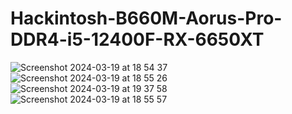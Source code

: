 ﻿# Hackintosh-B660M-Aorus-Pro-DDR4-i5-12400F-RX-6650XT
![Screenshot 2024-03-19 at 18 54 37](https://github.com/brunorcoelho/Hackintosh-B660M-Aorus-Pro-DDR4-i5-12400F-RX-6650XT/assets/71451870/057c6ff6-afa4-47b6-95ba-bfea79f0c1f0)
![Screenshot 2024-03-19 at 18 55 26](https://github.com/brunorcoelho/Hackintosh-B660M-Aorus-Pro-DDR4-i5-12400F-RX-6650XT/assets/71451870/c11b3d0d-0af2-44b4-bdd1-598a0c9813b8)
![Screenshot 2024-03-19 at 19 37 58](https://github.com/brunorcoelho/Hackintosh-B660M-Aorus-Pro-DDR4-i5-12400F-RX-6650XT/assets/71451870/81190643-3652-44d8-95e0-c5a0583ce165)
![Screenshot 2024-03-19 at 18 55 57](https://github.com/brunorcoelho/Hackintosh-B660M-Aorus-Pro-DDR4-i5-12400F-RX-6650XT/assets/71451870/3fc9c597-3bda-47e4-8d02-9ef4cce4d028)
